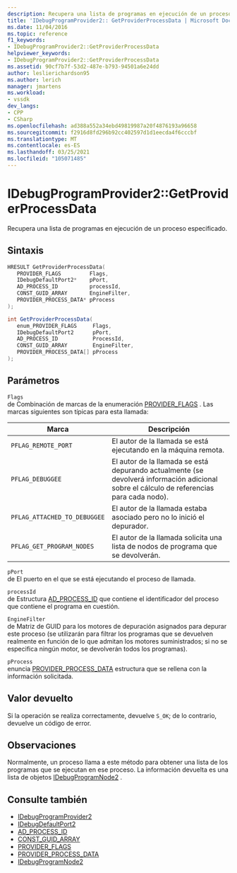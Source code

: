 ```yaml
---
description: Recupera una lista de programas en ejecución de un proceso especificado.
title: 'IDebugProgramProvider2:: GetProviderProcessData | Microsoft Docs'
ms.date: 11/04/2016
ms.topic: reference
f1_keywords:
- IDebugProgramProvider2::GetProviderProcessData
helpviewer_keywords:
- IDebugProgramProvider2::GetProviderProcessData
ms.assetid: 90cf7b7f-53d2-487e-b793-94501a6e24dd
author: leslierichardson95
ms.author: lerich
manager: jmartens
ms.workload:
- vssdk
dev_langs:
- CPP
- CSharp
ms.openlocfilehash: ad388a552a34ebd49819987a20f4876193a96658
ms.sourcegitcommit: f2916d8fd296b92cc402597d1d1eecda4f6cccbf
ms.translationtype: MT
ms.contentlocale: es-ES
ms.lasthandoff: 03/25/2021
ms.locfileid: "105071485"
---
```

# <a name="idebugprogramprovider2getproviderprocessdata"></a>IDebugProgramProvider2::GetProviderProcessData
Recupera una lista de programas en ejecución de un proceso especificado.

## <a name="syntax"></a>Sintaxis

```cpp
HRESULT GetProviderProcessData(
   PROVIDER_FLAGS         Flags,
   IDebugDefaultPort2*    pPort,
   AD_PROCESS_ID          processId,
   CONST_GUID_ARRAY       EngineFilter,
   PROVIDER_PROCESS_DATA* pProcess
);
```

```csharp
int GetProviderProcessData(
   enum_PROVIDER_FLAGS     Flags,
   IDebugDefaultPort2      pPort,
   AD_PROCESS_ID           ProcessId,
   CONST_GUID_ARRAY        EngineFilter,
   PROVIDER_PROCESS_DATA[] pProcess
);
```

## <a name="parameters"></a>Parámetros
`Flags`\
de Combinación de marcas de la enumeración [PROVIDER_FLAGS](../../../extensibility/debugger/reference/provider-flags.md) . Las marcas siguientes son típicas para esta llamada:

|Marca|Descripción|
|----------|-----------------|
|`PFLAG_REMOTE_PORT`|El autor de la llamada se está ejecutando en la máquina remota.|
|`PFLAG_DEBUGGEE`|El autor de la llamada se está depurando actualmente (se devolverá información adicional sobre el cálculo de referencias para cada nodo).|
|`PFLAG_ATTACHED_TO_DEBUGGEE`|El autor de la llamada estaba asociado pero no lo inició el depurador.|
|`PFLAG_GET_PROGRAM_NODES`|El autor de la llamada solicita una lista de nodos de programa que se devolverán.|

`pPort`\
de El puerto en el que se está ejecutando el proceso de llamada.

`processId`\
de Estructura [AD_PROCESS_ID](../../../extensibility/debugger/reference/ad-process-id.md) que contiene el identificador del proceso que contiene el programa en cuestión.

`EngineFilter`\
de Matriz de GUID para los motores de depuración asignados para depurar este proceso (se utilizarán para filtrar los programas que se devuelven realmente en función de lo que admitan los motores suministrados; si no se especifica ningún motor, se devolverán todos los programas).

`pProcess`\
enuncia [PROVIDER_PROCESS_DATA](../../../extensibility/debugger/reference/provider-process-data.md) estructura que se rellena con la información solicitada.

## <a name="return-value"></a>Valor devuelto
 Si la operación se realiza correctamente, devuelve `S_OK`; de lo contrario, devuelve un código de error.

## <a name="remarks"></a>Observaciones
 Normalmente, un proceso llama a este método para obtener una lista de los programas que se ejecutan en ese proceso. La información devuelta es una lista de objetos [IDebugProgramNode2](../../../extensibility/debugger/reference/idebugprogramnode2.md) .

## <a name="see-also"></a>Consulte también
- [IDebugProgramProvider2](../../../extensibility/debugger/reference/idebugprogramprovider2.md)
- [IDebugDefaultPort2](../../../extensibility/debugger/reference/idebugdefaultport2.md)
- [AD_PROCESS_ID](../../../extensibility/debugger/reference/ad-process-id.md)
- [CONST_GUID_ARRAY](../../../extensibility/debugger/reference/const-guid-array.md)
- [PROVIDER_FLAGS](../../../extensibility/debugger/reference/provider-flags.md)
- [PROVIDER_PROCESS_DATA](../../../extensibility/debugger/reference/provider-process-data.md)
- [IDebugProgramNode2](../../../extensibility/debugger/reference/idebugprogramnode2.md)
